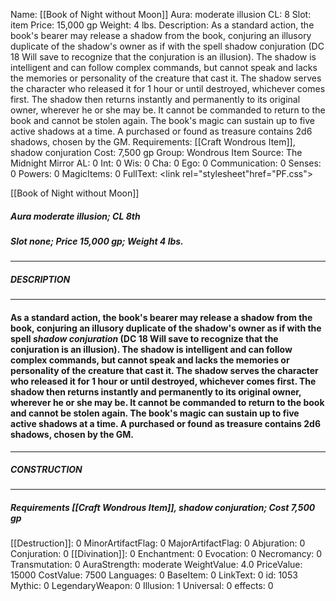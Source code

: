 Name: [[Book of Night without Moon]]
Aura: moderate illusion
CL: 8
Slot: item
Price: 15,000 gp
Weight: 4 lbs.
Description: As a standard action, the book's bearer may release a shadow from the book, conjuring an illusory duplicate of the shadow's owner as if with the spell shadow conjuration (DC 18 Will save to recognize that the conjuration is an illusion). The shadow is intelligent and can follow complex commands, but cannot speak and lacks the memories or personality of the creature that cast it. The shadow serves the character who released it for 1 hour or until destroyed, whichever comes first. The shadow then returns instantly and permanently to its original owner, wherever he or she may be. It cannot be commanded to return to the book and cannot be stolen again. The book's magic can sustain up to five active shadows at a time. A purchased or found as treasure contains 2d6 shadows, chosen by the GM.
Requirements: [[Craft Wondrous Item]], shadow conjuration
Cost: 7,500 gp
Group: Wondrous Item
Source: The Midnight Mirror
AL: 0
Int: 0
Wis: 0
Cha: 0
Ego: 0
Communication: 0
Senses: 0
Powers: 0
MagicItems: 0
FullText: <link rel="stylesheet"href="PF.css"><div class="heading"><p class="alignleft">[[Book of Night without Moon]]</p><div style="clear: both;"></div></div><div><h5><b>Aura </b>moderate illusion; <b>CL </b>8th</h5><h5><b>Slot </b>none; <b>Price </b>15,000 gp; <b>Weight </b>4 lbs.</h5></div><hr/><div><h5><b>DESCRIPTION</b></h5></div><hr/><div><h4><p>As a standard action, the book's bearer may release a shadow from the book, conjuring an illusory duplicate of the shadow's owner as if with the spell <i>shadow conjuration</i> (DC 18 Will save to recognize that the conjuration is an illusion). The shadow is intelligent and can follow complex commands, but cannot speak and lacks the memories or personality of the creature that cast it. The shadow serves the character who released it for 1 hour or until destroyed, whichever comes first. The shadow then returns instantly and permanently to its original owner, wherever he or she may be. It cannot be commanded to return to the book and cannot be stolen again. The book's magic can sustain up to five active shadows at a time. A purchased or found as treasure contains 2d6 shadows, chosen by the GM.</p></h4></div><hr/><div><h5><b>CONSTRUCTION</b></h5></div><hr/><div><h5><b>Requirements </b>[[Craft Wondrous Item]], <i>shadow conjuration</i>; <b>Cost </b>7,500 gp</h5></div>
[[Destruction]]: 0
MinorArtifactFlag: 0
MajorArtifactFlag: 0
Abjuration: 0
Conjuration: 0
[[Divination]]: 0
Enchantment: 0
Evocation: 0
Necromancy: 0
Transmutation: 0
AuraStrength: moderate
WeightValue: 4.0
PriceValue: 15000
CostValue: 7500
Languages: 0
BaseItem: 0
LinkText: 0
id: 1053
Mythic: 0
LegendaryWeapon: 0
Illusion: 1
Universal: 0
effects: 0
